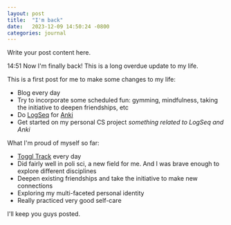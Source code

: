 ```yaml
---
layout: post
title:  "I'm back"
date:   2023-12-09 14:50:24 -0800
categories: journal
---
```


Write your post content here.

14:51 Now I'm finally back! This is a long overdue update to my life.

This is a first post for me to make some changes to my life:

- Blog every day
- Try to incorporate some scheduled fun: gymming, mindfulness, taking the initiative to deepen friendships, etc
- Do [LogSeq](https://www.google.com/url?sa=t&rct=j&q=&esrc=s&source=web&cd=&ved=2ahUKEwj2mMHquYODAxWlNjQIHVbxDqQQFnoECAwQAQ&url=https%3A%2F%2Flogseq.com%2F&usg=AOvVaw1PaeyFwf6Q3t5aBeqPQhg4&opi=89978449) for [Anki](https://apps.ankiweb.net)
- Get started on my personal CS project *something related to LogSeq and Anki*

What I'm proud of myself so far:

- [Toggl Track](https://toggl.com) every day
- Did fairly well in poli sci, a new field for me. And I was brave enough to explore different disciplines
- Deepen existing friendships and take the initiative to make new connections
- Exploring my multi-faceted personal identity
- Really practiced very good self-care

I'll keep you guys posted.
